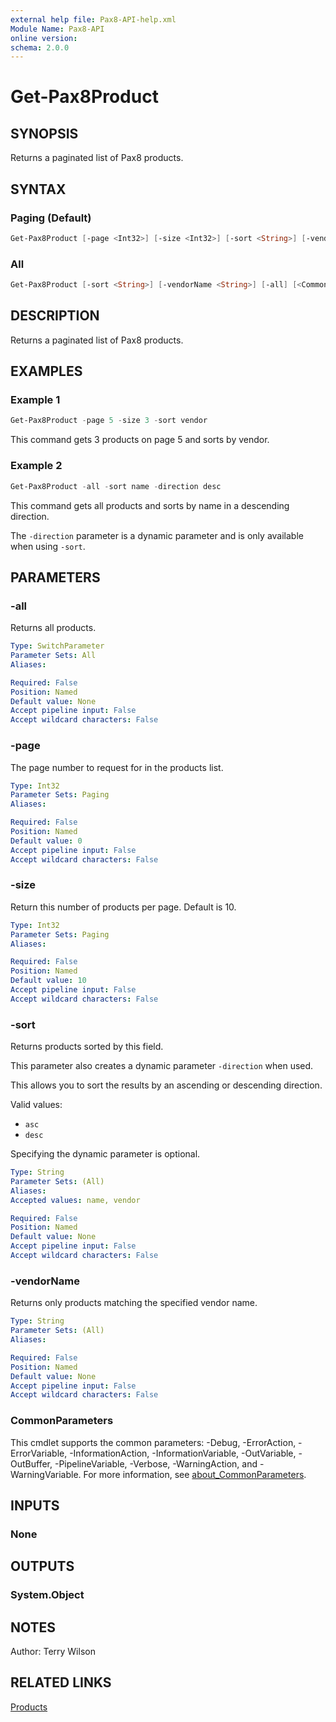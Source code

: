 ```yaml
---
external help file: Pax8-API-help.xml
Module Name: Pax8-API
online version:
schema: 2.0.0
---
```


# Get-Pax8Product

## SYNOPSIS
Returns a paginated list of Pax8 products.

## SYNTAX

### Paging (Default)
```powershell
Get-Pax8Product [-page <Int32>] [-size <Int32>] [-sort <String>] [-vendorName <String>] [<CommonParameters>]
```

### All
```powershell
Get-Pax8Product [-sort <String>] [-vendorName <String>] [-all] [<CommonParameters>]
```

## DESCRIPTION
Returns a paginated list of Pax8 products.

## EXAMPLES

### Example 1
```powershell
Get-Pax8Product -page 5 -size 3 -sort vendor
```

This command gets 3 products on page 5 and sorts by vendor.

### Example 2
```powershell
Get-Pax8Product -all -sort name -direction desc
```

This command gets all products and sorts by name in a descending direction.

The `-direction` parameter is a dynamic parameter and is only available when using `-sort`.

## PARAMETERS

### -all
Returns all products.

```yaml
Type: SwitchParameter
Parameter Sets: All
Aliases:

Required: False
Position: Named
Default value: None
Accept pipeline input: False
Accept wildcard characters: False
```

### -page
The page number to request for in the products list.

```yaml
Type: Int32
Parameter Sets: Paging
Aliases:

Required: False
Position: Named
Default value: 0
Accept pipeline input: False
Accept wildcard characters: False
```

### -size
Return this number of products per page. Default is 10.

```yaml
Type: Int32
Parameter Sets: Paging
Aliases:

Required: False
Position: Named
Default value: 10
Accept pipeline input: False
Accept wildcard characters: False
```

### -sort
Returns products sorted by this field.

This parameter also creates a dynamic parameter `-direction` when used.

This allows you to sort the results by an ascending or descending direction.

Valid values:

- `asc`
- `desc`

Specifying the dynamic parameter is optional.

```yaml
Type: String
Parameter Sets: (All)
Aliases:
Accepted values: name, vendor

Required: False
Position: Named
Default value: None
Accept pipeline input: False
Accept wildcard characters: False
```

### -vendorName
Returns only products matching the specified vendor name.

```yaml
Type: String
Parameter Sets: (All)
Aliases:

Required: False
Position: Named
Default value: None
Accept pipeline input: False
Accept wildcard characters: False
```

### CommonParameters
This cmdlet supports the common parameters: -Debug, -ErrorAction, -ErrorVariable, -InformationAction, -InformationVariable, -OutVariable, -OutBuffer, -PipelineVariable, -Verbose, -WarningAction, and -WarningVariable. For more information, see [about_CommonParameters](http://go.microsoft.com/fwlink/?LinkID=113216).

## INPUTS

### None

## OUTPUTS

### System.Object
## NOTES
Author: Terry Wilson

## RELATED LINKS

[Products](https://docs.pax8.com/api/v1#tag/Products)
